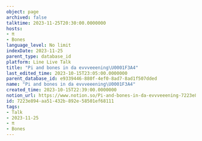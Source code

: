 ```yaml
---
object: page
archived: false
talktime: 2023-11-25T20:30:00.0000000
hosts:
- π
- Bones
language_level: No limit
indexDate: 2023-11-25
parent_type: database_id
platform: Line Live Talk
title: "Pi and bones in da evvveeening\U0001F3A4"
last_edited_time: 2023-10-15T23:05:00.0000000
parent_database_id: e9339446-880f-4ef0-8ad7-8ad1f507dded
name: "Pi and bones in da evvveeening\U0001F3A4"
created_time: 2023-10-15T22:39:00.0000000
notion_url: https://www.notion.so/Pi-and-bones-in-da-evvveeening-7223e894aa51432b892e58501ef68111
id: 7223e894-aa51-432b-892e-58501ef68111
tags:
- Talk
- 2023-11-25
- π
- Bones
---
```



   
   
   
   

   
























